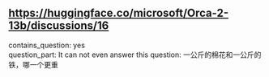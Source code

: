 ## https://huggingface.co/microsoft/Orca-2-13b/discussions/16

contains_question: yes  
question_part: It can not even answer this question: 一公斤的棉花和一公斤的铁，哪一个更重